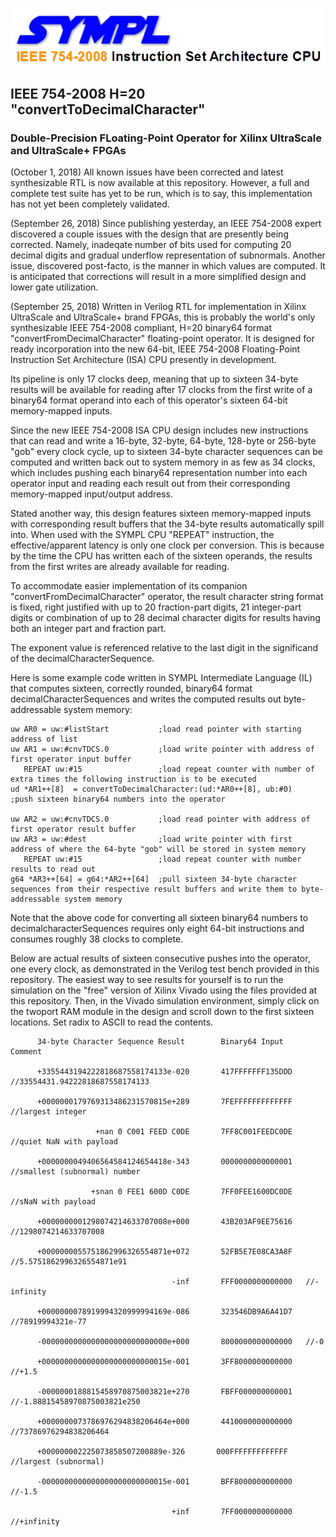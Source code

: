 ![](https://github.com/jerry-D/IEEE-754-2008_ISA_CPU/blob/master/images/SYMPL_CPU_LOGO.png)

## IEEE 754-2008  H=20 "convertToDecimalCharacter"  
### Double-Precision FLoating-Point Operator for Xilinx UltraScale and UltraScale+ FPGAs

(October 1, 2018) All known issues have been corrected and latest synthesizable RTL is now available at this repository. However, a full and complete test suite has yet to be run, which is to say, this implementation has not yet been completely validated.

(September 26, 2018) Since publishing yesterday, an IEEE 754-2008 expert discovered a couple issues with the design that are presently being corrected.  Namely, inadeqate number of bits used for computing 20 decimal digits and gradual underflow representation of subnormals.  Another issue, discovered post-facto, is the manner in which values are computed.  It is anticipated that corrections will result in a more simplified design and lower gate utilization.

(September 25, 2018) Written in Verilog RTL for implementation in Xilinx UltraScale and UltraScale+ brand FPGAs, this is probably the world's only synthesizable IEEE 754-2008 compliant, H=20 binary64 format "convertFromDecimalCharacter" floating-point operator.  It is designed for ready incorporation into the new 64-bit, IEEE 754-2008 Floating-Point Instruction Set Architecture (ISA) CPU presently in development.

Its pipeline is only 17 clocks deep, meaning that up to sixteen 34-byte results will be available for reading after 17 clocks from the first write of a binary64 format operand into each of this operator's sixteen 64-bit memory-mapped inputs.  

Since the new IEEE 754-2008 ISA CPU design includes new instructions that can read and write a 16-byte, 32-byte, 64-byte, 128-byte or 256-byte "gob" every clock cycle, up to sixteen 34-byte character sequences can be computed and written back out to system memory in as few as 34 clocks, which includes pushing each binary64 representation number into each operator input and reading each result out from their corresponding memory-mapped input/output address.

Stated another way, this design features sixteen memory-mapped inputs with corresponding result buffers that the 34-byte results automatically spill into.  When used with the SYMPL CPU "REPEAT" instruction, the effective/apparent latency is only one clock per conversion.  This is because by the time the CPU has written each of the sixteen operands, the results from the first writes are already available for reading.

To accommodate easier implementation of its companion "convertFromDecimalCharacter" operator, the result character string format is fixed, right justified with up to 20 fraction-part digits, 21 integer-part digits or combination of up to 28 decimal character digits for results having both an integer part and fraction part.

The exponent value is referenced relative to the last digit in the significand of the decimalCharacterSequence.  

Here is some example code written in SYMPL Intermediate Language (IL) that computes sixteen, correctly rounded, binary64 format decimalCharacterSequences and writes the computed results out byte-addressable system memory:

    uw AR0 = uw:#listStart           ;load read pointer with starting address of list
    uw AR1 = uw:#cnvTDCS.0           ;load write pointer with address of first operator input buffer
       REPEAT uw:#15                 ;load repeat counter with number of extra times the following instruction is to be executed              
    ud *AR1++[8]  = convertToDecimalCharacter:(ud:*AR0++[8], ub:#0)      ;push sixteen binary64 numbers into the operator

    uw AR2 = uw:#cnvTDCS.0           ;load read pointer with address of first operator result buffer
    uw AR3 = uw:#dest                ;load write pointer with first address of where the 64-byte "gob" will be stored in system memory
       REPEAT uw:#15                 ;load repeat counter with number results to read out                  
    g64 *AR3++[64] = g64:*AR2++[64]  ;pull sixteen 34-byte character sequences from their respective result buffers and write them to byte-addressable system memory

Note that the above code for converting all sixteen binary64 numbers to decimalcharacterSequences requires only eight 64-bit instructions and consumes roughly 38 clocks to complete.

Below are actual results of sixteen consecutive pushes into the operator, one every clock, as demonstrated in the Verilog test bench provided in this repository.  The easiest way to see results for yourself is to run the simulation on the "free" version of Xilinx Vivado using the files provided at this repository.  Then, in the Vivado simulation environment, simply click on the twoport RAM module in the design and scroll down to the first sixteen locations.  Set radix to ASCII to read the contents.
```
      34-byte Character Sequence Result        Binary64 Input     Comment

      +3355443194222818687558174133e-020       417FFFFFFF135DDD   //33554431.94222818687558174133
      
      +0000000179769313486231570815e+289       7FEFFFFFFFFFFFFF   //largest integer

                   +nan 0 C001 FEED C0DE       7FF8C001FEEDC0DE   //quiet NaN with payload
                   
      +0000000049406564584124654418e-343       0000000000000001   //smallest (subnormal) number 
        
                  +snan 0 FEE1 600D C0DE       7FF0FEE1600DC0DE   //sNaN with payload
                  
      +0000000001298074214633707008e+000       43B203AF9EE75616   //1298074214633707008

      +0000000055751862996326554871e+072       52FB5E7E08CA3A8F   //5.5751862996326554871e91

                                    -inf       FFF0000000000000   //-infinity
                                    
      +0000000078919994320999994169e-086       323546DB9A6A41D7   //78919994321e-77

      -0000000000000000000000000000e+000       8000000000000000   //-0

      +0000000000000000000000000015e-001       3FF8000000000000   //+1.5

      -0000000188815458970875003821e+270       FBFF000000000001   //-1.88815458970875003821e250

      +0000000073786976294838206464e+000       4410000000000000   //73786976294838206464

      +000000002225073858507200889e-326       000FFFFFFFFFFFFF   //largest (subnormal)

      -0000000000000000000000000015e-001       BFF8000000000000   //-1.5

                                    +inf       7FF0000000000000   //+infinity
                                    

```
